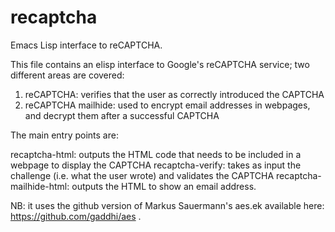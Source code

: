 recaptcha
=========

Emacs Lisp interface to reCAPTCHA.

This file contains an elisp interface to Google's reCAPTCHA
service; two different areas are covered:

1) reCAPTCHA: verifies that the user as correctly introduced the CAPTCHA
2) reCAPTCHA mailhide: used to encrypt email addresses in webpages, and decrypt them after a successful CAPTCHA

The main entry points are:

recaptcha-html: outputs the HTML code that needs to be included in a webpage to display the CAPTCHA
recaptcha-verify: takes as input the challenge (i.e. what the user wrote) and validates the CAPTCHA
recaptcha-mailhide-html: outputs the HTML to show an email address.

NB: it uses the github version of Markus Sauermann's aes.ek available here: https://github.com/gaddhi/aes .
